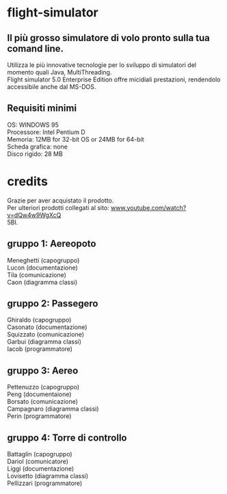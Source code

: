 # flight-simulator

## Il più grosso simulatore di volo pronto sulla tua comand line.
Utilizza le più innovative tecnologie per lo sviluppo di simulatori del momento quali Java, MultiThreading.\
Flight simulator 5.0 Enterprise Edition offre micidiali prestazioni, rendendolo accessibile anche dal MS-DOS.

## Requisiti minimi
OS: WINDOWS 95\
Processore: Intel Pentium D\
Memoria: 12MB for 32-bit OS or 24MB for 64-bit\
Scheda grafica: none\
Disco rigido: 28 MB

# credits
Grazie per aver acquistato il prodotto.\
Per ulteriori prodotti collegati al sito: www.youtube.com/watch?v=dQw4w9WgXcQ \
5BI.

## gruppo 1: Aereopoto 
Meneghetti (capogruppo) \
Lucon (documentazione) \
Tila (comunicazione) \
Caon (diagramma classi) 

## gruppo 2: Passegero
Ghiraldo (capogruppo) \
Casonato (documentazione) \
Squizzato (comunicazione) \
Garbui (diagramma classi) \
Iacob (programmatore)

## gruppo 3: Aereo
Pettenuzzo (capogruppo) \
Peng (documentaione) \
Borsato (comunicazione) \
Campagnaro (diagramma classi) \
Perin (programmatore)

## gruppo 4: Torre di controllo
Battaglin (capogruppo) \
Dariol (comunicatore) \
Liggi (documentazione) \
Lovisetto (diagramma classi) \
Pellizzari (programmatore)
